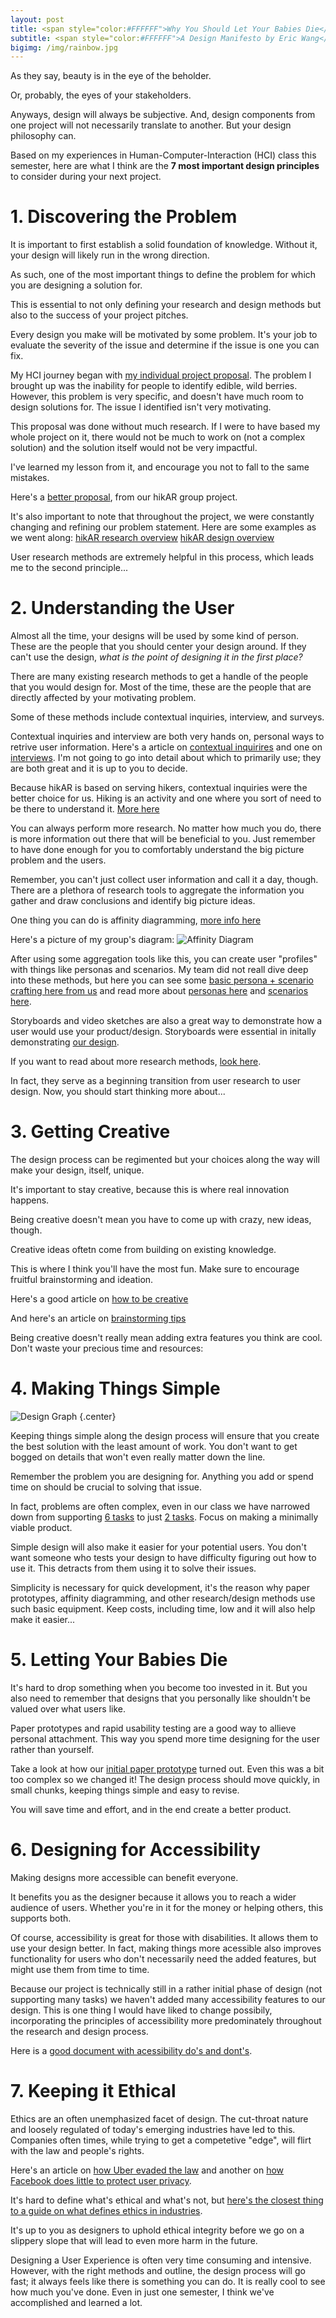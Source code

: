 ```yaml
---
layout: post
title: <span style="color:#FFFFFF">Why You Should Let Your Babies Die</span> 
subtitle: <span style="color:#FFFFFF">A Design Manifesto by Eric Wang</span>  
bigimg: /img/rainbow.jpg
---
```

As they say, beauty is in the eye of the beholder. 

Or, probably, the eyes of your stakeholders. 

Anyways, design will always be subjective. And, design components from one project will not necessarily translate to another. But your design philosophy can. 

Based on my experiences in Human-Computer-Interaction (HCI) class this semester, here are what I think are the **7 most important design principles** to consider during your next project. 

# 1. Discovering the Problem 
It is important to first establish a solid foundation of knowledge. Without it, your design will likely run in the wrong direction. 

As such, one of the most important things to define the problem for which you are designing a solution for. 

This is essential to not only defining your research and design methods but also to the success of your project pitches. 

Every design you make will be motivated by some problem. It's your job to evaluate the severity of the issue and determine if the issue is one you can fix. 

My HCI journey began with [my individual project proposal](https://erocwang.github.io/2019-09-18-project-proposal/). The problem I brought up was the inability for people to identify edible, wild berries. However, this problem is very specific, and doesn't have much room to design solutions for. The issue I identified isn't very motivating.  

This proposal was done without much research. If I were to have based my whole project on it, there would not be much to work on (not a complex solution) and the solution itself would not be very impactful. 

I've learned my lesson from it, and encourage you not to fall to the same mistakes. 

Here's a [better proposal](https://hci-sys.github.io/LearningInNature/projectproposal/), from our hikAR group project. 

It's also important to note that throughout the project, we were constantly changing and refining our problem statement. Here are some examples as we went along: [hikAR research overview](https://hci-sys.github.io/LearningInNature/uxresearchoverview/) [hikAR design overview](https://hci-sys.github.io/LearningInNature/uxdesignoverview/)

User research methods are extremely helpful in this process, which leads me to the second principle...

# 2. Understanding the User 
Almost all the time, your designs will be used by some kind of person. These are the people that you should center your design around. If they can't use the design, _what is the point of designing it in the first place?_

There are many existing research methods to get a handle of the people that you would design for. Most of the time, these are the people that are directly affected by your motivating problem. 

Some of these methods include contextual inquiries, interview, and surveys. 

Contextual inquiries and interview are both very hands on, personal ways to retrive user information. Here's a article on [contextual inquirires](https://www.google.com/url?q=https%3A%2F%2Fglow.williams.edu%2Fcourses%2F2539542%2Ffiles%2Ffolder%2Freadings%3Fpreview%3D153992307&sa=D&sntz=1&usg=AFQjCNHzYEhhDiXE8sxOVoX7pjGx5esUDA) and one on [interviews](https://www.google.com/url?q=https%3A%2F%2Fglow.williams.edu%2Fcourses%2F2539542%2Ffiles%2Ffolder%2Freadings%3Fpreview%3D153992376&sa=D&sntz=1&usg=AFQjCNFON6MK4Pl0BkUaQCgVvQ9VyM4hSQ). I'm not going to go into detail about which to primarily use; they are both great and it is up to you to decide.  

Because hikAR is based on serving hikers, contextual inquiries were the better choice for us. Hiking is an activity and one where you sort of need to be there to understand it. [More here](https://hci-sys.github.io/LearningInNature/cireview/)

You can always perform more research. No matter how much you do, there is more information out there that will be beneficial to you. Just remember to have done enough for you to comfortably understand the big picture problem and the users. 

Remember, you can't just collect user information and call it a day, though. There are a plethora of research tools to aggregate the information you gather and draw conclusions and identify big picture ideas. 

One thing you can do is affinity diagramming, [more info here](https://www.google.com/url?q=https%3A%2F%2Fglow.williams.edu%2Fcourses%2F2539542%2Ffiles%2Ffolder%2Freadings%3Fpreview%3D153992358&sa=D&sntz=1&usg=AFQjCNHP0gRp1undgucu-RX-5f4w8AoTRw)

Here's a picture of my group's diagram: 
![Affinity Diagram](/img/affinity.jpeg)

After using some aggregation tools like this, you can create user "profiles" with things like personas and scenarios. My team did not reall dive deep into these methods, but here you can see some [basic persona + scenario crafting here from us](https://hci-sys.github.io/LearningInNature/taskreview/) and read more about [personas here](https://www.google.com/url?q=https%3A%2F%2Fglow.williams.edu%2Fcourses%2F2539542%2Ffiles%2Ffolder%2Freadings%3Fpreview%3D153992303&sa=D&sntz=1&usg=AFQjCNHl90tx_YiJ9TEBjWx2exyDutvU0A) and [scenarios here](https://www.google.com/url?q=https%3A%2F%2Fglow.williams.edu%2Fcourses%2F2539542%2Ffiles%2Ffolder%2Freadings%3Fpreview%3D153992364&sa=D&sntz=1&usg=AFQjCNHIutMnZMqAGh5plNkfhe12lGzEJw). 

Storyboards and video sketches are also a great way to demonstrate how a user would use your product/design. Storyboards were 
essential in initally demonstrating [our design](https://hci-sys.github.io/LearningInNature/storyboard/).

If you want to read about more research methods, [look here](https://www.google.com/url?q=https%3A%2F%2Febookcentral.proquest.com%2Flib%2Fwillm%2Fdetail.action%3FdocID%3D3399583%23goto_toc&sa=D&sntz=1&usg=AFQjCNG5kbrNvjQnZTkGy3cynphK1U3UQA).

In fact, they serve as a beginning transition from user research to user design. Now, you should start thinking more about...

# 3. Getting Creative
The design process can be regimented but your choices along the way will make your design, itself, unique. 

It's important to stay creative, because this is where real innovation happens. 

Being creative doesn't mean you have to come up with crazy, new ideas, though. 

Creative ideas oftetn come from building on existing knowledge.

This is where I think you'll have the most fun. Make sure to encourage fruitful brainstorming and ideation. 

Here's a good article on [how to be creative](https://glow.williams.edu/courses/2539542/files/folder/readings?preview=153992346)

And here's an article on [brainstorming tips](https://glow.williams.edu/courses/2539542/files/folder/readings?preview=153992372)

Being creative doesn't really mean adding extra features you think are cool. Don't waste your precious time and resources: 

# 4. Making Things Simple
![Design Graph](/img/graph.png) {.center}

Keeping things simple along the design process will ensure that you create the best solution with the least amount of work. You don't want to get bogged on details that won't even really matter down the line. 

Remember the problem you are designing for. Anything you add or spend time on should be crucial to solving that issue. 

In fact, problems are often complex, even in our class we have narrowed down from supporting [6 tasks](https://hci-sys.github.io/LearningInNature/taskreview/) to just [2 tasks](https://hci-sys.github.io/LearningInNature/storyboard/). Focus on making a minimally viable product. 

Simple design will also make it easier for your potential users. You don't want someone who tests your design to have difficulty figuring out how to use it. This detracts from them using it to solve their issues. 

Simplicity is necessary for quick development, it's the reason why paper prototypes, affinity diagramming, and other research/design methods use such basic equipment. Keep costs, including time, low and it will also help make it easier...

# 5. Letting Your Babies Die 
It's hard to drop something when you become too invested in it. But you also need to remember that designs that you personally like shouldn't be valued over what users like. 

Paper prototypes and rapid usability testing are a good way to allieve personal attachment. This way you spend more time designing for the user rather than yourself. 

Take a look at how our [initial paper prototype](https://hci-sys.github.io/LearningInNature/paper_prototype/) turned out. Even this was a bit too complex so we changed it! The design process should move quickly, in small chunks, keeping things simple and easy to revise.  

You will save time and effort, and in the end create a better product. 

# 6. Designing for Accessibility 
Making designs more accessible can benefit everyone.

It benefits you as the designer because it allows you to reach a wider audience of users. Whether you're in it for the money or helping others, this supports both. 

Of course, accessibility is great for those with disabilities. It allows them to use your design better. In fact, making things more acessible also improves functionality for users who don't necessarily need the added features, but might use them from time to time. 

Because our project is technically still in a rather initial phase of design (not supporting many tasks) we haven't added many accessibility features to our design. This is one thing I would have liked to change possibily, incorporating the principles of accessibility more predominately throughout the research and design process. 

Here is a [good document with acessibility do's and dont's](https://www.google.com/url?q=https%3A%2F%2Fglow.williams.edu%2Ffiles%2F153992322%2Fdownload%3Fdownload_frd%3D1&sa=D&sntz=1&usg=AFQjCNGGu6gSbxze0CXtz5BR5Cuf5QV_cw).

# 7. Keeping it Ethical 
Ethics are an often unemphasized facet of design. The cut-throat nature and loosely regulated of today's emerging industries have led to this. Companies often times, while trying to get a competetive "edge", will flirt with the law and people's rights.

Here's an article on [how Uber evaded the law](https://www.google.com/url?q=https%3A%2F%2Fwww.nytimes.com%2F2017%2F03%2F03%2Ftechnology%2Fuber-greyball-program-evade-authorities.html&sa=D&sntz=1&usg=AFQjCNHON-TJN3Jo1qrL5lpLRBI0SIWsGw) and another on [how Facebook does little to protect user privacy](https://drive.google.com/file/d/1Qna8UG2zc2pfcJS5caY9o_dLSwGtX0mI/view?usp=sharing). 

It's hard to define what's ethical and what's not, but [here's the closest thing to a guide on what defines ethics in industries](https://www.google.com/url?q=https%3A%2F%2Fethics.acm.org%2F&sa=D&sntz=1&usg=AFQjCNECGQAnVCFWIlPgCbymnie1P8pIMg).

It's up to you as designers to uphold ethical integrity before we go on a slippery slope that will lead to even more harm in the future. 

Designing a User Experience is often very time consuming and intensive. However, with the right methods and outline, the design process will go fast; it always feels like there is something you can do. It is really cool to see how much you've done. Even in just one semester, I think we've accomplished and learned a lot. 
